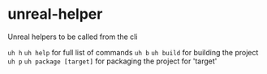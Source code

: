 # unreal-helper
Unreal helpers to be called from the cli

`uh h` `uh help` for full list of commands
`uh b` `uh build` for building the project
`uh p` `uh package [target]` for packaging the project for 'target'
